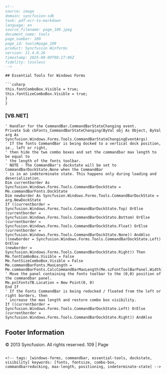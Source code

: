 ```html
<!-- 
source: image
domain: syncfusion-sdk
task: pdf-ocr-to-markdown
language: en
source_filename: page_109.jpeg
document_name: tools
page_number: 109
page_id: tools#page_109
product: Syncfusion Winforms
version: 11.4.0.26
timestamp: 2025-08-09T08:27:06Z
fidelity: lossless
-->

## Essential Tools for Windows Forms

```csharp
this.fontComboBox.Visible = true;
this.fontSizeComboBox.Visible = true;
}
}
```

### [VB.NET]

```vbnet
' Handler for the CommandBar.CommandBarStateChanging event.
Private Sub cbFonts_CommandBarStateChanging(ByVal obj As Object, ByVal arg As Syncfusion.Windows.Forms.Tools.CommandBarStateChangingEventArgs)
' If the fonts CommandBar is being docked to a vertical dock position, ie., left or right,
' then hide the two combo boxes and set the commandbar max length to be equal to
' the length of the fonts toolbar.
' NOTE - The CommandBar's dockstate will be set to CommandBarDockState.None when the CommandBar
' is in an indeterminate state. This happens only during loading and deserialization.
Dim currentborder As Syncfusion.Windows.Forms.Tools.CommandBarDockState = Me.commandBarFonts.DockState
Dim newborder As Syncfusion.Windows.Forms.Tools.CommandBarDockState = arg.NewDockState
If ((currentborder = Syncfusion.Windows.Forms.Tools.CommandBarDockState.Top) OrElse 
(currentborder = Syncfusion.Windows.Forms.Tools.CommandBarDockState.Bottom) OrElse 
(currentborder = Syncfusion.Windows.Forms.Tools.CommandBarDockState.Float) OrElse 
(currentborder = Syncfusion.Windows.Forms.Tools.CommandBarDockState.None)) AndAlso 
((newborder = Syncfusion.Windows.Forms.Tools.CommandBarDockState.Left) OrElse 
(newborder = Syncfusion.Windows.Forms.Tools.CommandBarDockState.Right)) Then
Me.fontComboBox.Visible = False
Me.fontSizeComboBox.Visible = False
Me.commandBarFonts.MaxLength = Me.commandBarFonts.CalcCommandBarMaxLength(Me.szFontToolBarPanel.Width)
' Move the panel containing the fonts toolbar to the (0,0) position of the commandbar panel.
Me.pnlFontsTB.Location = New Point(0, 0)
End If
' If the Fonts CommandBar is being redocked / floated from the left or right borders, then
' increase the max length and restore combo box visibility.
If ((currentborder = Syncfusion.Windows.Forms.Tools.CommandBarDockState.Left) OrElse 
(currentborder = Syncfusion.Windows.Forms.Tools.CommandBarDockState.Right)) AndAlso 
```

## Footer Information
© 2013 Syncfusion. All rights reserved. 109 | Page
``` 

<!-- tags: [windows-forms, commandbar, essential-tools, dockstate, visibility] keywords: [fonts, fontsize, combo-box, commandbarredocking, max-length, positioning, indeterminate-state] -->
```